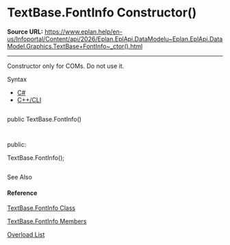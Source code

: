 # TextBase.FontInfo Constructor()

**Source URL:** https://www.eplan.help/en-us/Infoportal/Content/api/2026/Eplan.EplApi.DataModelu~Eplan.EplApi.DataModel.Graphics.TextBase+FontInfo~_ctor().html

---

Constructor only for COMs. Do not use it.

Syntax

- [C#](#i-syntax-CS)
- [C++/CLI](#i-syntax-CPP2005)

```
```
public TextBase.FontInfo()
```
```

```
```
public:
TextBase.FontInfo();
```
```



See Also

#### Reference

[TextBase.FontInfo Class](Eplan.EplApi.DataModelu~Eplan.EplApi.DataModel.Graphics.TextBase+FontInfo.html)
  
[TextBase.FontInfo Members](Eplan.EplApi.DataModelu~Eplan.EplApi.DataModel.Graphics.TextBase+FontInfo_members.html)
  
[Overload List](Eplan.EplApi.DataModelu~Eplan.EplApi.DataModel.Graphics.TextBase+FontInfo~_ctor.html)